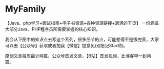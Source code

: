 # MyFamily
【Java、php学习+面试指南+电子书资源+各种资源链接+满满的干货】 一份涵盖大部分Java、PHP程序员所需要掌握的核心知识。

我会从下图中的知识点去写这个系列，很多细节的点，可能想得不是很完善，大家可以去【公众号】获取或者加我【微信】提意见(别忘记Star哟)。

原创文章每周最少两篇，公众号首发文章，【B站】首发视频，比博客早一到两篇。